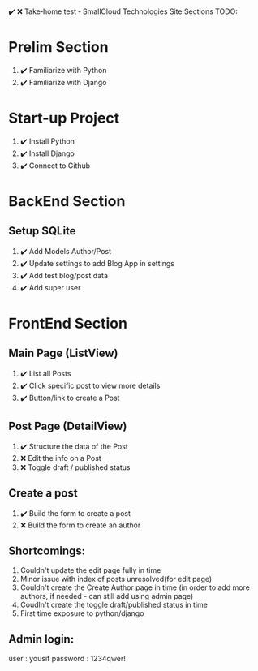 ✔️ ❌
Take‐home test ‐ SmallCloud Technologies
Site Sections TODO:

# Prelim Section

1. ✔️ Familiarize with Python
2. ✔️ Familiarize with Django

# Start-up Project

1. ✔️ Install Python
2. ✔️ Install Django
3. ✔️ Connect to Github

# BackEnd Section

## Setup SQLite

1. ✔️ Add Models Author/Post
2. ✔️ Update settings to add Blog App in settings
3. ✔️ Add test blog/post data
4. ✔️ Add super user

# FrontEnd Section

## Main Page (ListView)

1. ✔️ List all Posts
2. ✔️ Click specific post to view more details
3. ✔️ Button/link to create a Post

## Post Page (DetailView)

1. ✔️ Structure the data of the Post
2. ❌ Edit the info on a Post
3. ❌ Toggle draft / published status

## Create a post

1. ✔️ Build the form to create a post
2. ❌ Build the form to create an author

## Shortcomings:

1. Couldn't update the edit page fully in time
2. Minor issue with index of posts unresolved(for edit page)
3. Couldn't create the Create Author page in time (in order to add more authors, if needed - can still add using admin page)
4. Coudln't create the toggle draft/published status in time
5. First time exposure to python/django

## Admin login:

user : yousif
password : 1234qwer!
